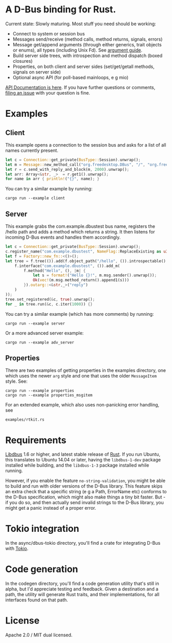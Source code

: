 A D-Bus binding for Rust.
========================

Current state: Slowly maturing. Most stuff you need should be working:
 * Connect to system or session bus
 * Messages send/receive (method calls, method returns, signals, errors)
 * Message get/append arguments (through either generics, trait objects or enums), all types (including Unix Fd). See [argument guide](examples/argument_guide.md).
 * Build server side trees, with introspection and method dispatch (boxed closures)
 * Properties, on both client and server sides (set/get/getall methods, signals on server side)
 * Optional async API (for poll-based mainloops, e g mio)

[API Documentation is here](http://docs.rs/dbus/). If you have further questions or comments, [filing an issue](https://github.com/diwic/dbus-rs/issues) with your question is fine.

Examples
========

Client
------

This example opens a connection to the session bus and asks for a list of all names currently present.

```rust
let c = Connection::get_private(BusType::Session).unwrap();
let m = Message::new_method_call("org.freedesktop.DBus", "/", "org.freedesktop.DBus", "ListNames").unwrap();
let r = c.send_with_reply_and_block(m, 2000).unwrap();
let arr: Array<&str, _>  = r.get1().unwrap();
for name in arr { println!("{}", name); }
```

You can try a similar example by running:

    cargo run --example client


Server
------

This example grabs the com.example.dbustest bus name, registers the /hello path and adds a method which returns a string.
It then listens for incoming D-Bus events and handles them accordingly.

```rust
let c = Connection::get_private(BusType::Session).unwrap();
c.register_name("com.example.dbustest", NameFlag::ReplaceExisting as u32).unwrap();
let f = Factory::new_fn::<()>();
let tree = f.tree(()).add(f.object_path("/hello", ()).introspectable().add(
    f.interface("com.example.dbustest", ()).add_m(
        f.method("Hello", (), |m| {
            let s = format!("Hello {}!", m.msg.sender().unwrap());
            Ok(vec!(m.msg.method_return().append1(s)))
        }).outarg::<&str,_>("reply")
    )
));
tree.set_registered(&c, true).unwrap();
for _ in tree.run(&c, c.iter(1000)) {}
```

You can try a similar example (which has more comments) by running:

    cargo run --example server

Or a more advanced server example:

    cargo run --example adv_server

Properties
----------

There are two examples of getting properties in the examples directory, one
which uses the newer `arg` style and one that uses the older `MessageItem` style. See:

    cargo run --example properties
    cargo run --example properties_msgitem

For an extended example, which also uses non-panicking error handling, see

    examples/rtkit.rs


Requirements
============

[Libdbus](https://dbus.freedesktop.org/releases/dbus/) 1.6 or higher, and latest stable release of [Rust](https://www.rust-lang.org/). If you run Ubuntu, this translates to Ubuntu 14.04 or later, having the `libdbus-1-dev` package installed while building, and the `libdbus-1-3` package installed while running.

However, if you enable the feature `no-string-validation`, you might be able to build and run with older versions of the D-Bus library. This feature skips an extra check that a specific string (e g a Path, ErrorName etc) conforms to the D-Bus specification, which might also make things a tiny bit faster. But - if you do so, and then actually send invalid strings to the D-Bus library, you might get a panic instead of a proper error.


Tokio integration
=================

In the async/dbus-tokio directory, you'll find a crate for integrating D-Bus with [Tokio](http://tokio.rs).

Code generation
===============

In the codegen directory, you'll find a code generation utility that's still in alpha, but I'd appreciate testing and feedback. Given a destination and a path, the utility will generate Rust traits, and their implementations, for all interfaces found on that path.


License
=======

Apache 2.0 / MIT dual licensed.
